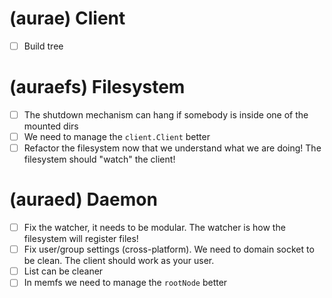 # (aurae) Client 

 - [ ] Build tree 

# (auraefs) Filesystem

 - [ ] The shutdown mechanism can hang if somebody is inside one of the mounted dirs
 - [ ] We need to manage the `client.Client` better
 - [ ] Refactor the filesystem now that we understand what we are doing! The filesystem should "watch" the client!

# (auraed) Daemon

- [ ] Fix the watcher, it needs to be modular. The watcher is how the filesystem will register files!
- [ ] Fix user/group settings (cross-platform). We need to domain socket to be clean. The client should work as your user.
- [ ] List can be cleaner
- [ ] In memfs we need to manage the `rootNode` better 
